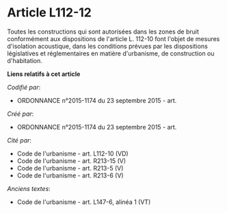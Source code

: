 # Article L112-12

Toutes les constructions qui sont autorisées dans les zones de bruit conformément aux dispositions de l'article L. 112-10
font l'objet de mesures d'isolation acoustique, dans les conditions prévues par les dispositions législatives et
réglementaires en matière d'urbanisme, de construction ou d'habitation.

**Liens relatifs à cet article**

_Codifié par_:

  - ORDONNANCE n°2015-1174 du 23 septembre 2015 - art.

_Créé par_:

  - ORDONNANCE n°2015-1174 du 23 septembre 2015 - art.

_Cité par_:

  - Code de l'urbanisme - art. L112-10 (VD)
  - Code de l'urbanisme - art. R213-15 (V)
  - Code de l'urbanisme - art. R213-5 (V)
  - Code de l'urbanisme - art. R213-6 (V)

_Anciens textes_:

  - Code de l'urbanisme - art. L147-6, alinéa 1 (VT)
